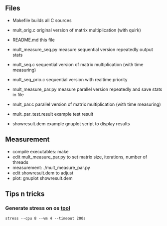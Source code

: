 ## Files
* Makefile                  builds all C sources
* mult_orig.c               original version of matrix multiplication (with quirk)
* README.md                 this file

* mult_measure_seq.py       measure sequential version repeatedly output stats
* mult_seq.c                sequential version of matrix multiplication (with time measuring)
* mult_seq_prio.c           sequential version with realtime priority

* mult_measure_par.py       measure parallel version repeatedly and save stats in file
* mult_par.c                parallel version of matrix multiplication (with time measuring)

* mult_par_test.result      example test result
* showresult.dem            example gnuplot script to display results


## Measurement

* compile executables: make
* edit mult_measure_par.py to set matrix size, iterations, number of threads
* measurement: ./mult_measure_par.py <filename executable> <filename results>
* edit showresult.dem to adjust
* plot: gnuplot showresult.dem


## Tips n tricks

### Generate stress on os [tool](http://weather.ou.edu/~apw/projects/stress/)
```stress --cpu 8 --vm 4 --timeout 200s```

